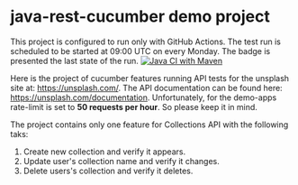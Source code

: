 # java-rest-cucumber demo project

This project is configured to run only with GitHub Actions. The test run is scheduled to be started at 09:00 UTC on every Monday. The badge is presented the last state of the run. [![Java CI with Maven](https://github.com/lvasileva/java-rest-cucumber/actions/workflows/maven.yml/badge.svg?branch=main)](https://github.com/lvasileva/java-rest-cucumber/actions/workflows/maven.yml)

Here is the project of cucumber features running API tests for the unsplash site at: https://unsplash.com/. The API documentation can be found here: https://unsplash.com/documentation. Unfortunately, for the demo-apps rate-limit is set to **50 requests per hour**. So please keep it in mind.

The project contains only one feature for Collections API with the following taks:
1. Create new collection and verify it appears.
2. Update user's collection name and verify it changes.
3. Delete users's collection and verify it deletes.
